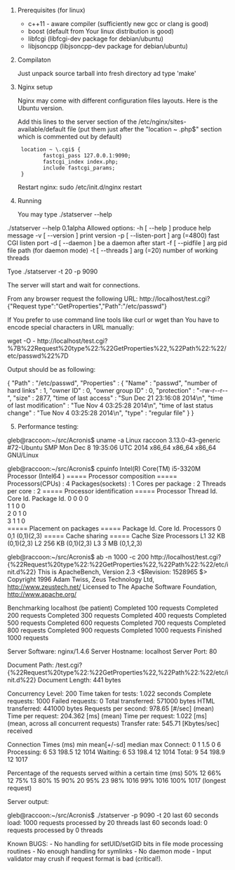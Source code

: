 1. Prerequisites (for linux)

   - c++11 - aware compiler (sufficiently new gcc or clang is good)
   - boost (default from Your linux distribution is good)
   - libfcgi (libfcgi-dev package for debian/ubuntu)
   - libjsoncpp (libjsoncpp-dev package for debian/ubuntu)

2. Compilaton

   Just unpack source tarball into fresh directory ad type 'make'

3. Nginx setup

   Nginx may come with different configuration files layouts.
   Here is the Ubuntu version.

   Add this lines to the server section of the /etc/nginx/sites-available/default file 
   (put them just after the "location ~ \.php$" section which is commented out by default)

        location ~ \.cgi$ {
               fastcgi_pass 127.0.0.1:9090;
               fastcgi_index index.php;
               include fastcgi_params;
        }

   Restart nginx:
   sudo /etc/init.d/nginx restart


4. Running

   You may type ./statserver --help

./statserver --help
0.1alpha
Allowed options:
  -h [ --help ]                    produce help message
  -v [ --version ]                 print version
  -p [ --listen-port ] arg (=4800) fast CGI listen port
  -d [ --daemon ]                  be a daemon after start
  -f [ --pidfile ] arg             pid file path (for daemon mode)
  -t [ --threads ] arg (=20)       number of working threads

   Tyoe 
   ./statserver -t 20 -p 9090

   The server will start and wait for connections.

   From any browser request the following URL:
   http://localhost/test.cgi?{"Request type":"GetProperties","Path":"/etc/passwd"}

   If You prefer to use command line tools like curl or wget than You have to encode special characters in URL 
   manually:

   wget -O - http://localhost/test.cgi?%7B%22Request%20type%22:%22GetProperties%22,%22Path%22:%22/etc/passwd%22%7D

   Output should be as following:

   {
   "Path" : "/etc/passwd",
   "Properties" : {
      "Name" : "passwd",
      "number of hard links" : 1,
      "owner ID" : 0,
      "owner group ID" : 0,
      "protection" : "-rw-r--r--",
      "size" : 2877,
      "time of last access" : "Sun Dec 21 23:16:08 2014\n",
      "time of last modification" : "Tue Nov  4 03:25:28 2014\n",
      "time of last status change" : "Tue Nov  4 03:25:28 2014\n",
      "type" : "regular file"
      }
   }

5. Performance testing:

gleb@raccoon:~/src/Acronis$ uname -a
Linux raccoon 3.13.0-43-generic #72-Ubuntu SMP Mon Dec 8 19:35:06 UTC 2014 x86_64 x86_64 x86_64 GNU/Linux

gleb@raccoon:~/src/Acronis$ cpuinfo
Intel(R) Core(TM) i5-3320M  Processor (Intel64 )
=====  Processor composition  =====
Processors(CPUs)  : 4
Packages(sockets) : 1
Cores per package : 2
Threads per core  : 2
=====  Processor identification  =====
Processor	Thread Id.	Core Id.	Package Id.
0       	0   		0   		0   
1       	1   		0   		0   
2       	0   		1   		0   
3       	1   		1   		0   
=====  Placement on packages  =====
Package Id.	Core Id.	Processors
0   		0,1		(0,1)(2,3)
=====  Cache sharing  =====
Cache	Size		Processors
L1	32  KB		(0,1)(2,3)
L2	256 KB		(0,1)(2,3)
L3	3   MB		(0,1,2,3)


gleb@raccoon:~/src/Acronis$ ab -n 1000 -c 200 http://localhost/test.cgi?\{%22Request%20type%22:%22GetProperties%22,%22Path%22:%22/etc/init.d%22\} 
This is ApacheBench, Version 2.3 <$Revision: 1528965 $>
Copyright 1996 Adam Twiss, Zeus Technology Ltd, http://www.zeustech.net/
Licensed to The Apache Software Foundation, http://www.apache.org/

Benchmarking localhost (be patient)
Completed 100 requests
Completed 200 requests
Completed 300 requests
Completed 400 requests
Completed 500 requests
Completed 600 requests
Completed 700 requests
Completed 800 requests
Completed 900 requests
Completed 1000 requests
Finished 1000 requests


Server Software:        nginx/1.4.6
Server Hostname:        localhost
Server Port:            80

Document Path:          /test.cgi?{%22Request%20type%22:%22GetProperties%22,%22Path%22:%22/etc/init.d%22}
Document Length:        441 bytes

Concurrency Level:      200
Time taken for tests:   1.022 seconds
Complete requests:      1000
Failed requests:        0
Total transferred:      571000 bytes
HTML transferred:       441000 bytes
Requests per second:    978.65 [#/sec] (mean)
Time per request:       204.362 [ms] (mean)
Time per request:       1.022 [ms] (mean, across all concurrent requests)
Transfer rate:          545.71 [Kbytes/sec] received

Connection Times (ms)
              min  mean[+/-sd] median   max
Connect:        0    1   1.5      0       6
Processing:     6   53 198.5     12    1014
Waiting:        6   53 198.4     12    1014
Total:          9   54 198.9     12    1017

Percentage of the requests served within a certain time (ms)
  50%     12
  66%     12
  75%     13
  80%     15
  90%     20
  95%     23
  98%   1016
  99%   1016
 100%   1017 (longest request)


Server output:

gleb@raccoon:~/src/Acronis$ ./statserver -p 9090 -t 20
last 60 seconds load: 1000 requests processed by 20 threads
last 60 seconds load: 0 requests processed by 0 threads

Known BUGS:
      - No handling for setUID/setGID bits in file mode processing routines
      - No enough handling for symlinks
      - No daemon mode
      - Input validator may crush if request format is bad (critical!).
















